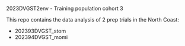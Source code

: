 2023DVGST2env - Training population cohort 3

This repo contains the data analysis of 2 prep trials in the North Coast:
- 202393DVGST_stom
- 202394DVGST_momi
